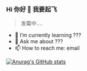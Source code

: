 ### Hi 你好 👋 我要起飞
> 发霉中....

<!--
**micjn89757/micjn89757** is a ✨ _special_ ✨ repository because its `README.md` (this file) appears on your GitHub profile.

Here are some ideas to get you started:

- 🔭 I’m currently working on ...
- 🌱 I’m currently learning ...
- 👯 I’m looking to collaborate on ...
- 🤔 I’m looking for help with ...
- 💬 Ask me about ...
- 📫 How to reach me: ...
- 😄 Pronouns: ... 
- ⚡ Fun fact: ...
-->

- 🌱 I’m currently learning ???
- 💬 Ask me about ???
- 📫 How to reach me: email

[![Anurag's GitHub stats](https://github-readme-stats.vercel.app/api?username=micjn89757)](https://github.com/anuraghazra/github-readme-stats)
